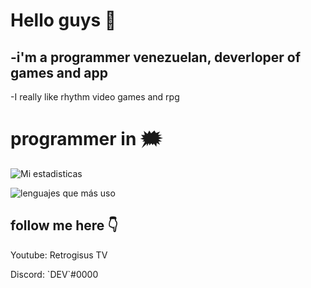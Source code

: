 # Hello guys 👋
<h2>
-i'm a programmer venezuelan, deverloper of games and app
</h2>

-I really like rhythm video games and rpg

# programmer in 🗯️

![Mi estadisticas](https://github-readme-stats.vercel.app/api?username=RetrogisusDEV&theme=merko&show_icons=true)

![lenguajes que más uso](https://github-readme-stats.vercel.app/api/top-langs/?username=RetrogisusDEV&langs_count=6&layout=compact&theme=merko)

## follow me here 👇

<p>Youtube: Retrogisus TV</p>
<p>Discord: `DEV`#0000</p>